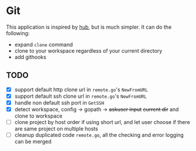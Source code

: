 # Git 

This application is inspired by [hub](https://github.com/github/hub), but is much simpler. 
It can do the following:

- expand `clone` command 
- clone to your workspace regardless of your current directory
- add githooks

## TODO

- [x] support default http clone url in `remote.go`'s `NewFromURL`
- [x] support default ssh clone url in `remote.go`'s `NewFromURL`
- [x] handle non default ssh port in `GetSSH`
- [x] detect workspace, config -> gopath -> ~~askuser input~~ ~~current dir~~ and clone to workspace
- [ ] clone project by host order if using short url, and let user choose if there are same project on multiple hosts 
- [ ] cleanup duplicated code `remote.go`, all the checking and error logging can be merged